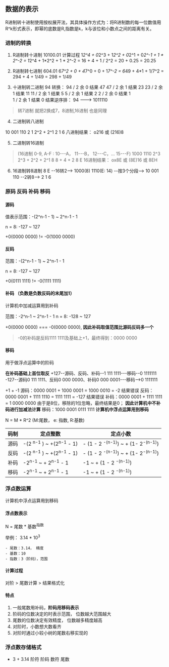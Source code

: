 ## 数据的表示

R进制转十进制使用按权展开法，其具体操作方式为：将R进制数的每一位数值用R^k形式表示，即幂的底数是R,指数是k，k与该位和小数点之间的距离有关。

### 进制的转换

1. R进制转十进制 10100.01 计算过程 1*2^4 + 0*2^3 + 1*2^2 + 0*2^1 + 0*2^-1 + 1 * 2^-2 = 1*2^4 + 1*2^2 + 1 * 2^-2 = 16 + 4 + 1 / 2^2
   = 20 + 0.25 = 20.25

2. R进制转七进制 604.01 6*7^2 + 0 + 4*7^0 + 0 + 1*7^-2 = 6*49 + 4*1 + 1/7^2 = 294 + 4 + 1/49 = 298 + 1/49

3. 十进制转二进制 94 转换： 94 / 2 余 0 结果 47 47 / 2 余 1 结果 23 23 / 2 余 1 结果 11 11 / 2 余 1 结果 5 5 / 2 余 1 结果 2 2 / 2 余 0 结果 1   
   1 / 2 余 1 结果 0 结果逆序排： 94 ---> 1011110

> 转7进制 就把2换成7，8进制,16进制 也是同理

4. 二进制转八进制

10 001 110 2 1 2^2 + 2^1 2 1 6 八进制结果： o216 或 (216)8

5. 二进制转16进制

> (16进制 0-9, A-F : 10---A， 11---B， 12---C，... 15---F)
1000 1110 2^3  2^3 + 2^2 + 2^1 8    8 + 4 + 2 8    E 16进制结果： ox8E 或 (8E)16 或 8EH

6. 16进制转8进制 8 E --16转2--> 1000(8) 1110(E: 14) --按3个分段--> 10 001 110 --2转8--> 2 1 6

### 原码 反码 补码 移码

#### 源码

值表示范围：-(2^n-1 - 1) ~ 2^n-1 - 1

n = 8: -127 ~ 127

+0(0000 0000) != -0(1000 0000)

#### 反码

范围：-(2^n-1 - 1) ~ 2^n-1 - 1

n = 8: -127 ~ 127

+0(0111 1111) != -0(1111 1111)

#### 补码 （负数是负数反码的末尾加1）

计算机中加减运算用到补码

范围：-2^n-1 ~ 2^n-1 - 1 n = 8: -128 ~ 127

+0(0000 0000) === -0(0000 0000), **因此补码取值范围比源码反码多一个**
> -0的补码是反码1111 1111及基础上+1，最终得到：0000 0000

#### 移码

用于做浮点运算中的阶码

**在补码基础上首位取反**
+127--源码、反码、补码--1 111 1111---移码--0 1111111 -127--源码0 111 1111、反码0 000 0000、补码0 000 0001---移码-->0 1111111

+1 + -1 源码：0000 0001 + 1000 0001 = 1000 0010 = -2 结果错误 反码：0000 0001 + 1111 1110 = 1111 1111 = -127 结果错误 补码：0000 0001 +
1111 1111 = 1 0000 0000 由于是8位，移除的1位忽略，最终结果是0； **因此计算机中不补码进行加减法计算**
移码：1000 0001 0111 1111  **计算机中浮点运算用到移码**

N = M * R^2 (M:尾数， e: 指数, R:基数)

|码制|                定点整数                      |                  定点小数                    |
|----|--------------------------------------------|---------------------------------------------|
|源码|-(2 <sup>n-1</sup> ) ~ +(2<sup>n-1</sup> - 1)| - (1 - 2 <sup>-(n-1)</sup>) ~ + (1- 2<sup>-(n-1)</sup>)|
|反码|-(2 <sup>n-1</sup> ) ~ +(2<sup>n-1</sup> - 1)| - (1 - 2 <sup>-(n-1)</sup>) ~ + (1- 2<sup>-(n-1)</sup>)|
|补码|   -2<sup>n-1</sup> ~ + 2<sup>n-1</sup> - 1  | -1 ~ + (1 - 2 <sup>-(n-1)</sup>) |
|移码|   -2<sup>n-1</sup> ~ + 2<sup>n-1</sup> - 1  | -1 ~ + (1 - 2 <sup>-(n-1)</sup>) |

### 浮点数运算

计算机中浮点运算用到移码

#### 浮点数表示

N = 尾数 * 基数<sup>指数</sup>

举例： 3.14 * 10<sup>3</sup>

    - 尾数：3.14， 精度
    - 基数：10
    - 指数：3（阶码），范围

#### 计算过程

对阶 > 尾数计算 > 结果格式化

#### 特点

1. 一般尾数用补码，**阶码用移码表示**
2. 阶码的位数决定的时表示范围， 位数越大范围越大
3. 尾数的位数决定有效精度， 位数越多精度越高
4. 对阶时，小数想大数看齐
5. 对阶时通过小较小树的尾数右移实现的

### 浮点数存储格式

+ 3 + 3.14 阶符 阶码 数符 尾数